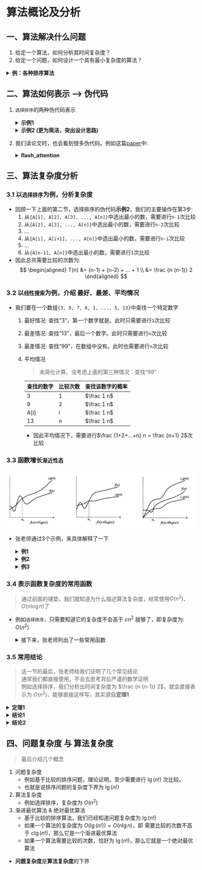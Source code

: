 # 算法概论及分析

## 一、算法解决什么问题
1. 给定一个算法，如何分析其时间复杂度？
2. 给定一个问题，如何设计一个具有最小复杂度的算法？


<details>
<summary><b>例：各种排序算法</b></summary>

||平均时间复杂度|最坏时间复杂度|
|---|---|---|
|选择排序|$O(n^2)$|$O(n^2)$|
|冒泡排序|$O(n^2)$|$O(n^2)$|
|插入排序|$O(n^2)$|$O(n^2)$|
|希尔排序|$O(n \log n)$|$O(n^2)$|
|快速排序|$O(n \log n)$|$O(n^2)$|
|归并排序|$O(n \log n)$|$O(n \log n)$|
|堆排序|$O(n \log n)$|$O(n \log n)$|
|基数排序|$O(d(n+k))$|$O(d(n+k))$|
|...|||

</details>

## 二、算法如何表示 --> 伪代码

1. `选择排序`的两种伪代码表示
    <details>
    <summary><b>示例1</b></summary>

    ![选择排序1](pngs/select_sort_1.png)

    </details>

    <details>
    <summary><b>示例2 (更为简洁，突出设计思路)</b></summary>

    ![选择排序2](pngs/select_sort_2.png)

    </details>

2. 我们读论文时，也会看到很多伪代码。例如这篇[paper](https://arxiv.org/pdf/2205.14135)中:

    <details>
    <summary><b>flash_attention</b></summary>

    ![flash_att](pngs/flash_attention.png)

    </details>

## 三、算法复杂度分析

### 3.1 以`选择排序`为例，分析复杂度
- 回顾一下上面的第二节，选择排序的伪代码**示例2**，我们的主要操作在第3步:
    1. 从`{A[1], A[2], A[3], ..., A[n]}`中选出最小的数，需要进行`n-1`次比较
    2. 从`{A[2], A[3], ..., A[n]}`中选出最小的数，需要进行`n-2`次比较
    3. ...
    4. 从`{A[i], A[i+1], ..., A[n]}`中选出最小的数，需要进行`n-i`次比较
    5. ...
    6. 从`{A[n-1], A[n]}`中选出最小的数，需要进行`1`次比较
- 因此总共需要比较的次数为:
    $$
    \begin{aligned}
    T(n) &= (n-1) + (n-2) + ... + 1 \\
    &= \frac {n (n-1)} 2
    \end{aligned}
    $$


### 3.2 以`线性搜索`为例，介绍 最好、最差、平均情况
- 我们要在一个数组`{3, 9, 7, 6, 1, ..., 5, 13}`中查找一个特定数字
    1. 最好情况: 查找“3”，第一个数字就是。此时只需要进行`1`次比较
    2. 最差情况: 查找“13”，最后一个数字。此时只需要进行`n`次比较
    3. 最差情况: 查找“99”，在数组中没有。此时也需要进行`n`次比较
    4. 平均情况
        > 未简化计算，没考虑上面的第三种情况：查找“99”  
        
        |查找的数字|比较次数|查找该数字的概率|
        |---|---|---|
        |3|1|$\frac 1 n$|
        |9|2|$\frac 1 n$|
        |A[i]|i|$\frac 1 n$|
        |13|n|$\frac 1 n$|
        - 因此平均情况下，需要进行$\frac {1+2+...+n} n = \frac {n+1} 2$次比较

### 3.3 函数增长`渐近性态`
![fn_gn](pngs/fn_gn.png)

- 张老师通过3个示例，来具体解释了一下
    <details>
    <summary><b>例1</b></summary>
    
    - $n^3 + 2n + 5 = O(n^3)$，证明:

    $$
    \begin{aligned}
    n^3 + 2n + 5 & \le n^3 + 2n^3 + 5n^3 & 当n \ge 1，即n_0=1时 \\
    &= 8n^3 & 这里取c=8
    \end{aligned}
    $$

    </details>


    <details>
    <summary><b>例2</b></summary>

    - $n^2  = \Omega (n \lg n)$，证明:

    $$
    \begin{aligned}
    & n > \lg n & 当n \ge 1，即n_0=1时 \\
    \Rightarrow & n^2 > n \lg n & 这里取c=1
    \end{aligned}
    $$

    </details>


    <details>
    <summary><b>例3</b></summary>

    - $n^3 + 2n +5 = \Theta (n^3)$，证明:
        > **例1**已经证明了$n^3 + 2n + 5 = O(n^3)$  
        > 接下来只需证$n^3 + 2n + 5 = \Omega (n^3)$

    $$
    \begin{aligned}
    & n^3 + 2n +5 > n^3 & 当n \ge 1，即n_0=1时 \\
    \Rightarrow & n^3 + 2n +5 = \Omega (n^3) & 这里取c=1
    \end{aligned}
    $$

    </details>

### 3.4 表示函数复杂度的常用函数

> 通过前面的铺垫，我们就知道为什么描述算法复杂度，经常使用$O(n^2)$、$O(n \log n)$了

- 例如`选择排序`，只需要知道它的复杂度不会高于 $c n^2$ 就够了，即复杂度为: $O(n^2)$

    <details>
    <summary>接下来，张老师列出了一些常用函数</summary>

    ![O_n](pngs/O_n.png)

    </details>

### 3.5 常用结论

> 这一节的最后，张老师给我们证明了几个常见结论  
> 通常我们都直接使用，不会去思考背后严谨的数学证明  
> 例如选择排序，我们分析出时间复杂度为 $\frac {n (n-1)} 2$，就会直接表示为 $O(n^2)$，能够直接这样写，其实源自**定理1**  

<details>
<summary><b>定理1</b></summary>

- k阶多项式 $p(n) = a_k n^k + a_{k-1} n^{k-1} + ... + a_1 n^1 + a_0 = \Theta (n^k)$，其中 $a_k>0$
    1. 证明$p(n) = O(n^k)$
    $$
    \begin{aligned}
    p(n) = \quad & a_k n^k + a_{k-1} n^{k-1} + ... + a_1 n^1 + a_0 \\
    \le \quad & a_k n^k + |a_{k-1}| n^{k-1} + ... + |a_1| n^1 + |a_0| \\
    \le \quad & a_k n^k + |a_{k-1}| n^k + ... + |a_1| n^k + |a_0| n^k \\
    = \quad & (a_k + |a_{k-1}| + ... + |a_1| + |a_0|) n^k \\
    = \quad & C n^k
    \end{aligned}
    $$
    2. 证明$p(n) = \Omega (n^k)$
    
    $$
    \begin{aligned}
    p(n) = \quad & a_k n^k + a_{k-1} n^{k-1} + ... + a_1 n^1 + a_0 \\
    \ge \quad & a_k n^k - |a_{k-1}| n^{k-1} - ... - |a_1| n^1 - |a_0| \\
    \ge \quad & a_k n^k - |a_{k-1}| n^{k-1} - ... - |a_1| n^{k-1} - |a_0| n^{k-1} \\
    = \quad & a_k n^k - (|a_{k-1}| + ... + |a_1| + |a_0|) n^{k-1} \\
    = \quad & a_k n^k - D n^{k-1} \qquad 这里常数 D \ge 0 \\
    = \quad & a_k n^k (1 - \frac D {a_k n}) \\
    注意这里 & (1 - \frac D {a_k n})是一个关于n的增函数，且n>0时的值域为(-\infty, 1) \\
    不妨令 & (1 - \frac D {a_k n}) \ge \frac 1 2，解得 n \ge \frac {2D} {a_k} \\
    于是当 & n \ge \frac {2D} {a_k}，即n_0 = \frac {2D} {a_k}时，我们就有: \\
    p(n) \ge \quad & a_k n^k (1 - \frac D {a_k n}) \\
    \ge \quad & \frac 1 2 a_k n^k \\
    = \quad & C n^k
    \end{aligned}
    $$


</details>

<details>
<summary><b>结论1</b></summary>

- 多项式的阶 小于 指数函数
    $$
    \begin{aligned}
    \lim\limits_{n \to \infty} \frac {n^k} {2^n} &= \lim\limits_{n \to \infty} \frac {k n^{k-1}} {2^n \ln 2} \\
    &= \lim\limits_{n \to \infty} \frac {k (k-1) n^{k-2}} {2^n \ln 2 \ln 2} \\
    &= ... \\
    &= \lim\limits_{n \to \infty} \frac {k!} {2^n ({\ln 2})^{k}} \\
    &= 0
    \end{aligned}
    $$

</details>

<details>
<summary><b>结论2</b></summary>

- 对数函数的阶 小于 多项式
    $$
    \begin{aligned}
    对于任意小正数\varepsilon，我们有: \\
    \lim\limits_{n \to \infty} \frac {\lg n} {n^{\varepsilon}} &= \lim\limits_{n \to \infty} \frac {1} {n^{\varepsilon}} \cdot \frac {\ln n} {\ln 2} \\
    &= \frac {1} {\ln 2} \lim\limits_{n \to \infty} \frac {\ln n} {n^{\varepsilon}} \\
    &= \frac {1} {\ln 2} \lim\limits_{n \to \infty} \frac {1/n} {\varepsilon n^{\varepsilon-1}} \\
    &= \frac {1} {\ln 2} \lim\limits_{n \to \infty} \frac {1} {\varepsilon n^{\varepsilon}} \\
    &= 0
    \end{aligned}
    $$

</details>


## 四、问题复杂度 与 算法复杂度

> 最后介绍几个概念

1. 问题复杂度
    - 例如基于比较的排序问题，理论证明，至少需要进行 $\lg(n!)$ 次比较。
    - 也就是说排序问题的复杂度下界为 $\lg(n!)$
2. 算法复杂度
    - 例如选择排序，复杂度为 $O(n^2)$
3. 渐进最优算法 & 绝对最优算法
    - 基于比较的排序算法，我们已经知道问题复杂度为 $\lg(n!)$
    - 如果一个算法的复杂度为 $O(\lg(n!))=O(n \lg n)$，即 需要比较的次数不高于 $c \lg(n!)$，那么它是一个渐进最优算法
    - 如果一个算法需要比较的次数，恰好为 $\lg(n!)$，那么它就是一个绝对最优算法
- **问题复杂度**是**算法复杂度**的下界